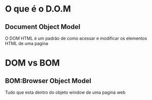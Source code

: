 <h1>O que é o D.O.M</h1>
<h2>Document Object Model</h2>
<p>O DOM HTML é um padrão de como acessar e modificar os elementos HTML de uma pagina</p>

<h1>DOM vs BOM</h1>
<h2>BOM:Browser Object Model</h2>
<p>Tudo que esta dentro do objeto window de uma pagina web</h2>
